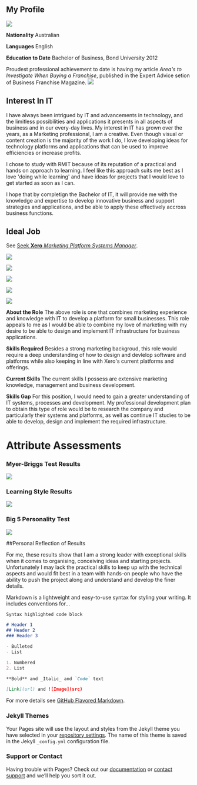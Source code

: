 ## My Profile
![](https://media.licdn.com/dms/image/C5103AQGxZWkZQMuCFA/profile-displayphoto-shrink_200_200/0?e=1565827200&v=beta&t=TCmpZUi6ELPV3VEc2RVw-hHh9TR_vBUm45ibz4nOANA)

**Nationality** Australian

**Languages** English

**Education to Date** Bachelor of Business, Bond University 2012 

Proudest professional achievement to date is having my article _Area's to Investigate When Buying a Franchise_, published in the Expert Advice setion of Business Franchise Magazine.
![](https://github.com/bobbiecole/Bobbie-Cole/blob/master/mag%20cover%20and%20article.png?raw=true)



## Interest In IT

I have always been intrigued by IT and advancements in technology, and the limitless possibilities and applications it presents in all aspects of business and in our every-day lives. My interest in IT has grown over the years, as a Marketing professional, I am a creative. Even though visual or content creation is the majority of the work I do, I love developing ideas for technology platforms and applications that can be used to improve efficiencies or increase profits.

I chose to study with RMIT because of its reputation of a practical and hands on approach to learning. I feel like this approach suits me best as I love 'doing while learning' and have ideas for projects that I would love to get started as soon as I can.

I hope that by completign the Bachelor of IT, it will provide me with the knowledge and expertise to develop innovative business and support strategies and applications, and be able to apply these effectively accross business functions.

## Ideal Job

See [Seek **Xero** _Marketing Platform Systems Manager_](https://www.seek.com.au/job/39236114?type=standout&searchrequesttoken=27e84c42-85cd-4a28-8dad-84c7c8b7ca07).

![](https://github.com/bobbiecole/Bobbie-Cole/blob/master/xero%20title.PNG?raw=true)

![](https://github.com/bobbiecole/Bobbie-Cole/blob/master/Xero2.PNG?raw=true)

![](https://github.com/bobbiecole/Bobbie-Cole/blob/master/Xero3.PNG?raw=true)

![](https://github.com/bobbiecole/Bobbie-Cole/blob/master/Xero4.PNG?raw=true)

![](https://github.com/bobbiecole/Bobbie-Cole/blob/master/Xero5.PNG?raw=true)

**About the Role**
The above role is one that combines marketing experience and knowledge with IT to develop a platform for small businesses. This role appeals to me as I would be able to combine my love of marketing with my desire to be able to design and implement IT infrastructure for business applications.

**Skills Required**
Besides a strong marketing backgroud, this role would require a deep understanding of how to design and devlelop software and platforms while also keeping in line with Xero's current platforms and offerings.

**Current Skills**
The current skills I possess are extensive marketing knowledge, management and business development. 

**Skills Gap**
For this position, I would need to gain a greater understanding of IT systems, processes and development. My professional development plan to obtain this type of role would be to research the company and particularly their systems and platforms, as well as continue IT studies to be able to develop, design and implement the required infrastructure. 


# Attribute Assessments

### Myer-Briggs Test Results

![](https://github.com/bobbiecole/Bobbie-Cole/blob/master/Myer%20Briggs%20Test.PNG?raw=true)

### Learning Style Results

![](https://github.com/bobbiecole/Bobbie-Cole/blob/master/Learning%20Style%20chart.png?raw=true)

### Big 5 Personality Test

![](https://github.com/bobbiecole/Bobbie-Cole/blob/master/Big5.png?raw=true)

##Personal Reflection of Results

For me, these results show that I am a strong leader with exceptional skills when it comes to organising, conceiving ideas and starting projects. Unfortunately I may lack the practical skills to keep up with the technical aspects and would fit best in a team with hands-on people who have the ability to push the project along and understand and develop the finer details. 



Markdown is a lightweight and easy-to-use syntax for styling your writing. It includes conventions for...

```markdown
Syntax highlighted code block

# Header 1
## Header 2
### Header 3

- Bulleted
- List

1. Numbered
2. List

**Bold** and _Italic_ and `Code` text

[Link](url) and ![Image](src)
```

For more details see [GitHub Flavored Markdown](https://guides.github.com/features/mastering-markdown/).

### Jekyll Themes

Your Pages site will use the layout and styles from the Jekyll theme you have selected in your [repository settings](https://github.com/bobbiecole/cole.assessment1/settings). The name of this theme is saved in the Jekyll `_config.yml` configuration file.

### Support or Contact

Having trouble with Pages? Check out our [documentation](https://help.github.com/categories/github-pages-basics/) or [contact support](https://github.com/contact) and we’ll help you sort it out.
